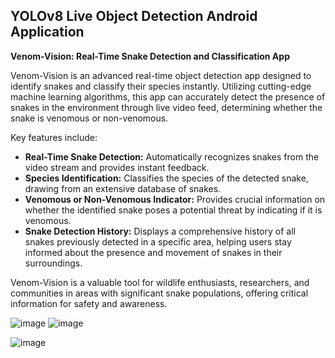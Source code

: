 ## YOLOv8 Live Object Detection Android Application

**Venom-Vision: Real-Time Snake Detection and Classification App**

Venom-Vision is an advanced real-time object detection app designed to identify snakes and classify their species instantly. Utilizing cutting-edge machine learning algorithms, this app can accurately detect the presence of snakes in the environment through live video feed, determining whether the snake is venomous or non-venomous.

Key features include:
- **Real-Time Snake Detection:** Automatically recognizes snakes from the video stream and provides instant feedback.
- **Species Identification:** Classifies the species of the detected snake, drawing from an extensive database of snakes.
- **Venomous or Non-Venomous Indicator:** Provides crucial information on whether the identified snake poses a potential threat by indicating if it is venomous.
- **Snake Detection History:** Displays a comprehensive history of all snakes previously detected in a specific area, helping users stay informed about the presence and movement of snakes in their surroundings.

Venom-Vision is a valuable tool for wildlife enthusiasts, researchers, and communities in areas with significant snake populations, offering critical information for safety and awareness.




![image](https://github.com/user-attachments/assets/721753a1-eacd-46e0-ac30-c4475c9bd06b)
![image](https://github.com/user-attachments/assets/fe098f4d-11df-4e10-b2bc-e246117f88e0)

![image](https://github.com/user-attachments/assets/46dc3b6d-b697-4dfd-adc8-4a274c7d8bf6)



